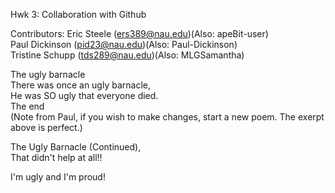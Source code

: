 Hwk 3: Collaboration with Github

Contributors:
Eric Steele (ers389@nau.edu)(Also: apeBit-user) <br>
Paul Dickinson (pid23@nau.edu)(Also: Paul-Dickinson) <br>
Tristine Schupp (tds289@nau.edu)(Also: MLGSamantha) <br>

The ugly barnacle<br>
There was once an ugly barnacle, <br>
He was SO ugly that everyone died. <br>
The end <br>
(Note from Paul, if you wish to make changes, start a new poem. The exerpt above is perfect.) <br>

The Ugly Barnacle (Continued), <br>
That didn't help at all!! <br>


I'm ugly and I'm proud!